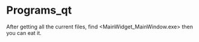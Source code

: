 # Programs_qt
After getting all the current files, find <MainWidget_MainWindow.exe> then you can eat it.

